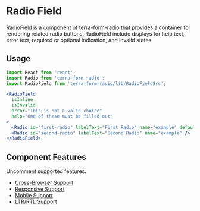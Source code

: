 # Radio Field

RadioField is a component of terra-form-radio that provides a container for rendering related radio buttons. RadioField include displays for help text, error text, required or optional indication, and invalid states.


## Usage

```jsx
import React from 'react';
import Radio from 'terra-form-radio';
import RadioField from 'terra-form-radio/lib/RadioFieldSrc';

<RadioField
  isInline
  isInvalid
  error="This is not a valid choice"
  help="One of these must be filled out"
>
  <Radio id="first-radio" labelText="First Radio" name="example" defaultChecked />
  <Radio id="second-radio" labelText="Second Radio" name="example" />
</RadioField>
```

## Component Features

Uncomment supported features.
 * [Cross-Browser Support](https://github.com/cerner/terra-core/wiki/Component-Features#cross-browser-support)
 * [Responsive Support](https://github.com/cerner/terra-core/wiki/Component-Features#responsive-support)
 * [Mobile Support](https://github.com/cerner/terra-core/wiki/Component-Features#mobile-support)
 * [LTR/RTL Support](https://github.com/cerner/terra-core/wiki/Component-Features#ltr--rtl-support)

